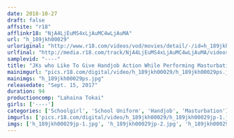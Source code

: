 ```yaml
---
date: 2018-10-27
draft: false
affsite: "r18"
afflinkr18: "NjA4LjEuMS4xLjAuMC4wLjAuMA"
url: "h_189jkh00029"
urloriginal: "http://www.r18.com/videos/vod/movies/detail/-/id=h_189jkh00029"
urlfinal: "http://media.r18.com/track/NjA4LjEuMS4xLjAuMC4wLjAuMA/videos/vod/movies/detail/-/id=h_189jkh00029"
samplevid: "----"
title: "JKs who Like To Give Handjob Action While Performing Masturbation"
mainimgurl: "pics.r18.com/digital/video/h_189jkh00029/h_189jkh00029ps.jpg"
mainimgs: "h_189jkh00029ps.jpg"
releasedate: "Sept. 15, 2017"
duration: 94
productioncomp: "Lahaina Tokai"
girls: ['----']
categories: ['Schoolgirl', 'School Uniform', 'Handjob', 'Masturbation']
imgurls: ['pics.r18.com/digital/video/h_189jkh00029/h_189jkh00029jp-1.jpg', 'pics.r18.com/digital/video/h_189jkh00029/h_189jkh00029jp-2.jpg', 'pics.r18.com/digital/video/h_189jkh00029/h_189jkh00029jp-3.jpg', 'pics.r18.com/digital/video/h_189jkh00029/h_189jkh00029jp-4.jpg', 'pics.r18.com/digital/video/h_189jkh00029/h_189jkh00029jp-5.jpg', 'pics.r18.com/digital/video/h_189jkh00029/h_189jkh00029jp-6.jpg', 'pics.r18.com/digital/video/h_189jkh00029/h_189jkh00029jp-7.jpg', 'pics.r18.com/digital/video/h_189jkh00029/h_189jkh00029jp-8.jpg', 'pics.r18.com/digital/video/h_189jkh00029/h_189jkh00029jp-9.jpg', 'pics.r18.com/digital/video/h_189jkh00029/h_189jkh00029jp-10.jpg', 'pics.r18.com/digital/video/h_189jkh00029/h_189jkh00029jp-11.jpg', 'pics.r18.com/digital/video/h_189jkh00029/h_189jkh00029jp-12.jpg', 'pics.r18.com/digital/video/h_189jkh00029/h_189jkh00029jp-13.jpg', 'pics.r18.com/digital/video/h_189jkh00029/h_189jkh00029jp-14.jpg', 'pics.r18.com/digital/video/h_189jkh00029/h_189jkh00029jp-15.jpg', 'pics.r18.com/digital/video/h_189jkh00029/h_189jkh00029jp-16.jpg', 'pics.r18.com/digital/video/h_189jkh00029/h_189jkh00029jp-17.jpg', 'pics.r18.com/digital/video/h_189jkh00029/h_189jkh00029jp-18.jpg', 'pics.r18.com/digital/video/h_189jkh00029/h_189jkh00029jp-19.jpg', 'pics.r18.com/digital/video/h_189jkh00029/h_189jkh00029jp-20.jpg']
imgs: ['h_189jkh00029jp-1.jpg', 'h_189jkh00029jp-2.jpg', 'h_189jkh00029jp-3.jpg', 'h_189jkh00029jp-4.jpg', 'h_189jkh00029jp-5.jpg', 'h_189jkh00029jp-6.jpg', 'h_189jkh00029jp-7.jpg', 'h_189jkh00029jp-8.jpg', 'h_189jkh00029jp-9.jpg', 'h_189jkh00029jp-10.jpg', 'h_189jkh00029jp-11.jpg', 'h_189jkh00029jp-12.jpg', 'h_189jkh00029jp-13.jpg', 'h_189jkh00029jp-14.jpg', 'h_189jkh00029jp-15.jpg', 'h_189jkh00029jp-16.jpg', 'h_189jkh00029jp-17.jpg', 'h_189jkh00029jp-18.jpg', 'h_189jkh00029jp-19.jpg', 'h_189jkh00029jp-20.jpg']
---
```

